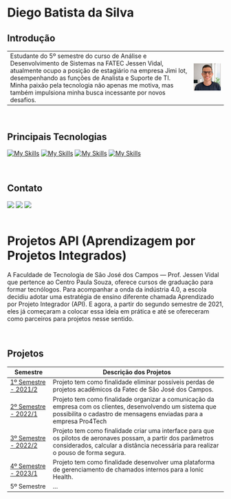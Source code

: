 

<h1>Diego Batista da Silva</h1>

## Introdução
|                                               |                                           |
| -------------------------------------------------- | ----------------------------------------------- |
| Estudante do 5º semestre do curso de Análise e Desenvolvimento de Sistemas na FATEC Jessen Vidal, atualmente ocupo a posição de estagiário na empresa Jimi Iot, desempenhando as funções de Analista e Suporte de TI. Minha paixão pela tecnologia não apenas me motiva, mas também impulsiona minha busca incessante por novos desafios. | ![Imagem](./img/foto.png) |
</br>
<h2>Principais Tecnologias</h2>

[![My Skills](https://skillicons.dev/icons?i=html,css,js,react )](https://skillicons.dev) [![My Skills](https://skillicons.dev/icons?i=nodejs,typescript,py)](https://skillicons.dev)  [![My Skills](https://skillicons.dev/icons?i=mysql,mongo)](https://skillicons.dev) [![My Skills](https://skillicons.dev/icons?i=git,github)](https://skillicons.dev)

</br>


<h2>Contato</h2>
   <a href="https://www.instagram.com/diegobsiilva" target="_blank"><img src="https://img.shields.io/badge/-Instagram-%23E4405F?style=for-the-badge&logo=instagram&logoColor=white" target="_blank"></a>
  <a href = "mailto:diegosilva157890@gmail.com"><img src="https://img.shields.io/badge/-Gmail-%23333?style=for-the-badge&logo=gmail&logoColor=white" target="_blank"></a>
  <a href="https://www.linkedin.com/in/diegobatista1/" target="_blank"><img src="https://img.shields.io/badge/-LinkedIn-%230077B5?style=for-the-badge&logo=linkedin&logoColor=white" target="_blank"></a> 
</br></br>
<h1>Projetos API (Aprendizagem por Projetos Integrados) </h1>
<p>A Faculdade de Tecnologia de São José dos Campos — Prof. Jessen Vidal que pertence ao Centro Paula Souza, oferece cursos de graduação para formar tecnólogos.
Para acompanhar a onda da indústria 4.0, a escola decidiu adotar uma estratégia de ensino diferente chamada Aprendizado por Projeto Integrador (API). E agora, a partir do segundo semestre de 2021, eles já começaram a colocar essa ideia em prática e até se ofereceram como parceiros para projetos nesse sentido.</p>
</br>

## Projetos
| Semestre | Descrição dos Projetos |
|----------|------------------------|
| [1º Semestre - 2021/2 ](https://github.com/diiegobsilva/Portifolio-Diego-Batista-Silva/blob/main/Projetos/projeto1.md) | Projeto tem como finalidade eliminar possíveis perdas de projetos acadêmicos da Fatec de São José dos Campos. |
| [2º Semestre - 2022/1 ](https://github.com/diiegobsilva/Portifolio-Diego-Batista-Silva/blob/main/Projetos/projeto2.md) | Projeto tem como finalidade organizar a comunicação da empresa com os clientes, desenvolvendo um sistema que possibilita o cadastro de mensagens enviadas para a empresa Pro4Tech |
| [3º Semestre - 2022/2 ](https://github.com/diiegobsilva/Portifolio-Diego-Batista-Silva/blob/main/Projetos/projeto3.md) | Projeto tem como finalidade criar uma interface para que os pilotos de aeronaves possam, a partir dos parâmetros considerados, calcular a distância necessária para realizar o pouso de forma segura. |
| [4º Semestre - 2023/1 ](https://github.com/diiegobsilva/Portifolio-Diego-Batista-Silva/blob/main/Projetos/projeto4.md) | Projeto tem como finalidade desenvolver uma plataforma de gerenciamento de chamados internos para a Ionic Health. |
| 5º Semestre | ... |




